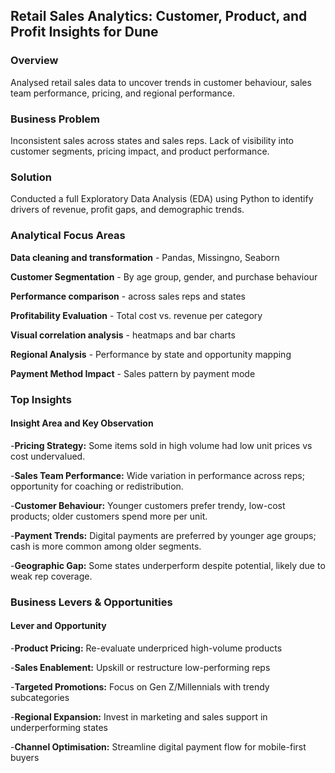 ## Retail Sales Analytics: Customer, Product, and Profit Insights for Dune

### Overview
Analysed retail sales data to uncover trends in customer behaviour, sales team performance, pricing, and regional performance.

### Business Problem
Inconsistent sales across states and sales reps. Lack of visibility into customer segments, pricing impact, and product performance.

### Solution
Conducted a full Exploratory Data Analysis (EDA) using Python to identify drivers of revenue, profit gaps, and demographic trends.


### Analytical Focus Areas
**Data cleaning and transformation** - Pandas, Missingno, Seaborn

**Customer Segmentation** - By age group, gender, and purchase behaviour

**Performance comparison** - across sales reps and states

**Profitability Evaluation** - Total cost vs. revenue per category

**Visual correlation analysis** - heatmaps and bar charts

**Regional Analysis** - Performance by state and opportunity mapping

**Payment Method Impact** - Sales pattern by payment mode


### Top Insights
   #### Insight Area and Key Observation
-**Pricing Strategy:**	Some items sold in high volume had low unit prices vs cost undervalued.

-**Sales Team Performance:**	Wide variation in performance across reps; opportunity for coaching or redistribution.

-**Customer Behaviour:**	Younger customers prefer trendy, low-cost products; older customers spend more per unit.

-**Payment Trends:**	Digital payments are preferred by younger age groups; cash is more common among older segments.

-**Geographic Gap:**	Some states underperform despite potential, likely due to weak rep coverage.


### Business Levers & Opportunities
   #### Lever	and Opportunity
-**Product Pricing:**	Re-evaluate underpriced high-volume products

-**Sales Enablement:**	Upskill or restructure low-performing reps

-**Targeted Promotions:**	Focus on Gen Z/Millennials with trendy subcategories

-**Regional Expansion:**	Invest in marketing and sales support in underperforming states

-**Channel Optimisation:**	Streamline digital payment flow for mobile-first buyers
